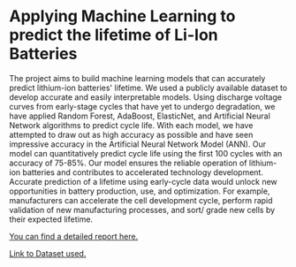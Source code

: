 # Applying Machine Learning to predict the lifetime of Li-Ion Batteries
The project aims to build machine learning models that can accurately predict lithium-ion batteries' lifetime. We used a publicly available dataset to develop accurate and easily interpretable models. Using discharge voltage curves from early-stage cycles that have yet to undergo degradation, we have applied Random Forest, AdaBoost, ElasticNet, and Artificial Neural Network algorithms to predict cycle life. 
With each model, we have attempted to draw out as high accuracy as possible and have seen impressive accuracy in the Artificial Neural Network Model (ANN). Our model can quantitatively predict cycle life using the first 100 cycles with an accuracy of 75-85%. 
Our model ensures the reliable operation of lithium-ion batteries and contributes to accelerated technology development. Accurate prediction of a lifetime using early-cycle data would unlock new opportunities in battery production, use, and optimization. For example, manufacturers can accelerate the cell development cycle, perform rapid validation of new manufacturing processes, and sort/ grade new cells by their expected lifetime.

<a href = "https://drive.google.com/file/d/19lvh7NBv-JHew-RouX5UIezq190oQ_K5/view?usp=sharing">You can find a detailed report here.</a>

<a href = "https://drive.google.com/drive/folders/1q-QoPQznb3AUWbCn2-UJkimRyN0iwOwH?usp=sharing">Link to Dataset used.</a>
